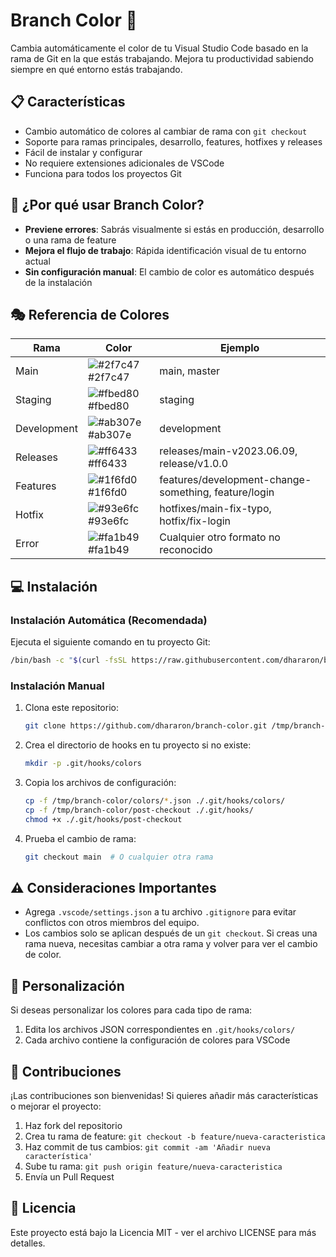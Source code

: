# Branch Color 🎨

Cambia automáticamente el color de tu Visual Studio Code basado en la rama de Git en la que estás trabajando. Mejora tu productividad sabiendo siempre en qué entorno estás trabajando.

## 📋 Características

- Cambio automático de colores al cambiar de rama con `git checkout`
- Soporte para ramas principales, desarrollo, features, hotfixes y releases
- Fácil de instalar y configurar
- No requiere extensiones adicionales de VSCode
- Funciona para todos los proyectos Git

## 🎯 ¿Por qué usar Branch Color?

- **Previene errores**: Sabrás visualmente si estás en producción, desarrollo o una rama de feature
- **Mejora el flujo de trabajo**: Rápida identificación visual de tu entorno actual
- **Sin configuración manual**: El cambio de color es automático después de la instalación

## 🎭 Referencia de Colores

| Rama | Color | Ejemplo |
| ----------------- | ------------------------------------------------------------------ | ----------------- |
| Main | ![#2f7c47](https://via.placeholder.com/10/2f7c47?text=+) #2f7c47 | main, master |
| Staging | ![#fbed80](https://via.placeholder.com/10/fbed80?text=+) #fbed80 | staging |
| Development | ![#ab307e](https://via.placeholder.com/10/ab307e?text=+) #ab307e | development |
| Releases | ![#ff6433](https://via.placeholder.com/10/ff6433?text=+) #ff6433 | releases/main-v2023.06.09, release/v1.0.0 |
| Features | ![#1f6fd0](https://via.placeholder.com/10/1f6fd0?text=+) #1f6fd0 | features/development-change-something, feature/login |
| Hotfix | ![#93e6fc](https://via.placeholder.com/10/93e6fc?text=+) #93e6fc | hotfixes/main-fix-typo, hotfix/fix-login |
| Error | ![#fa1b49](https://via.placeholder.com/10/fa1b49?text=+) #fa1b49 | Cualquier otro formato no reconocido |

## 💻 Instalación

### Instalación Automática (Recomendada)

Ejecuta el siguiente comando en tu proyecto Git:

```bash
/bin/bash -c "$(curl -fsSL https://raw.githubusercontent.com/dhararon/branch-color/master/install.sh)"
```

### Instalación Manual

1. Clona este repositorio:
   ```bash
   git clone https://github.com/dhararon/branch-color.git /tmp/branch-color
   ```

2. Crea el directorio de hooks en tu proyecto si no existe:
   ```bash
   mkdir -p .git/hooks/colors
   ```

3. Copia los archivos de configuración:
   ```bash
   cp -f /tmp/branch-color/colors/*.json ./.git/hooks/colors/
   cp -f /tmp/branch-color/post-checkout ./.git/hooks/
   chmod +x ./.git/hooks/post-checkout
   ```

4. Prueba el cambio de rama:
   ```bash
   git checkout main  # O cualquier otra rama
   ```

## ⚠️ Consideraciones Importantes

- Agrega `.vscode/settings.json` a tu archivo `.gitignore` para evitar conflictos con otros miembros del equipo.
- Los cambios solo se aplican después de un `git checkout`. Si creas una rama nueva, necesitas cambiar a otra rama y volver para ver el cambio de color.

## 🔧 Personalización

Si deseas personalizar los colores para cada tipo de rama:

1. Edita los archivos JSON correspondientes en `.git/hooks/colors/`
2. Cada archivo contiene la configuración de colores para VSCode

## 🤝 Contribuciones

¡Las contribuciones son bienvenidas! Si quieres añadir más características o mejorar el proyecto:

1. Haz fork del repositorio
2. Crea tu rama de feature: `git checkout -b feature/nueva-caracteristica`
3. Haz commit de tus cambios: `git commit -am 'Añadir nueva característica'`
4. Sube tu rama: `git push origin feature/nueva-caracteristica`
5. Envía un Pull Request

## 📄 Licencia

Este proyecto está bajo la Licencia MIT - ver el archivo LICENSE para más detalles.